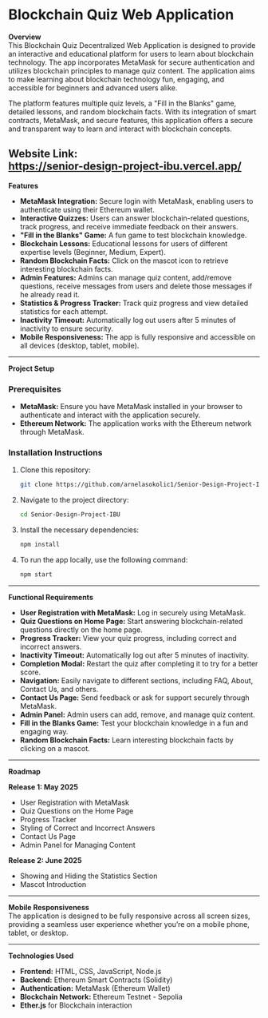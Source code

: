 # Blockchain Quiz Web Application

**Overview**  
This Blockchain Quiz Decentralized Web Application is designed to provide an interactive and educational platform for users to learn about blockchain technology. The app incorporates MetaMask for secure authentication and utilizes blockchain principles to manage quiz content. The application aims to make learning about blockchain technology fun, engaging, and accessible for beginners and advanced users alike.

The platform features multiple quiz levels, a "Fill in the Blanks" game, detailed lessons, and random blockchain facts. With its integration of smart contracts, MetaMask, and secure features, this application offers a secure and transparent way to learn and interact with blockchain concepts.

**Website Link:**  
https://senior-design-project-ibu.vercel.app/
---

**Features**

- **MetaMask Integration:** Secure login with MetaMask, enabling users to authenticate using their Ethereum wallet.
- **Interactive Quizzes:** Users can answer blockchain-related questions, track progress, and receive immediate feedback on their answers.
- **"Fill in the Blanks" Game:** A fun game to test blockchain knowledge.
- **Blockchain Lessons:** Educational lessons for users of different expertise levels (Beginner, Medium, Expert).
- **Random Blockchain Facts:** Click on the mascot icon to retrieve interesting blockchain facts.
- **Admin Features:** Admins can manage quiz content, add/remove questions, receive messages from users and delete those messages if he already read it.
- **Statistics & Progress Tracker:** Track quiz progress and view detailed statistics for each attempt.
- **Inactivity Timeout:** Automatically log out users after 5 minutes of inactivity to ensure security.
- **Mobile Responsiveness:** The app is fully responsive and accessible on all devices (desktop, tablet, mobile).

---

**Project Setup**

### **Prerequisites**
- **MetaMask:** Ensure you have MetaMask installed in your browser to authenticate and interact with the application securely.
- **Ethereum Network:** The application works with the Ethereum network through MetaMask.

### **Installation Instructions**
1. Clone this repository:
    ```bash
    git clone https://github.com/arnelasokolic1/Senior-Design-Project-IBU.git
    ```

2. Navigate to the project directory:
    ```bash
    cd Senior-Design-Project-IBU
    ```

3. Install the necessary dependencies:
    ```bash
    npm install
    ```

4. To run the app locally, use the following command:
    ```bash
    npm start
    ```


---

**Functional Requirements**

- **User Registration with MetaMask:** Log in securely using MetaMask.
- **Quiz Questions on Home Page:** Start answering blockchain-related questions directly on the home page.
- **Progress Tracker:** View your quiz progress, including correct and incorrect answers.
- **Inactivity Timeout:** Automatically log out after 5 minutes of inactivity.
- **Completion Modal:** Restart the quiz after completing it to try for a better score.
- **Navigation:** Easily navigate to different sections, including FAQ, About, Contact Us, and others.
- **Contact Us Page:** Send feedback or ask for support securely through MetaMask.
- **Admin Panel:** Admin users can add, remove, and manage quiz content.
- **Fill in the Blanks Game:** Test your blockchain knowledge in a fun and engaging way.
- **Random Blockchain Facts:** Learn interesting blockchain facts by clicking on a mascot.

---

**Roadmap**

**Release 1: May 2025**
- User Registration with MetaMask
- Quiz Questions on the Home Page
- Progress Tracker
- Styling of Correct and Incorrect Answers
- Contact Us Page
- Admin Panel for Managing Content

**Release 2: June 2025**
- Showing and Hiding the Statistics Section
- Mascot Introduction


---


**Mobile Responsiveness**  
The application is designed to be fully responsive across all screen sizes, providing a seamless user experience whether you’re on a mobile phone, tablet, or desktop.

---

**Technologies Used**
- **Frontend:** HTML, CSS, JavaScript, Node.js
- **Backend:** Ethereum Smart Contracts (Solidity)
- **Authentication:** MetaMask (Ethereum Wallet)
- **Blockchain Network:** Ethereum Testnet - Sepolia
- **Ether.js** for Blockchain interaction

